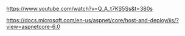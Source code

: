 https://www.youtube.com/watch?v=Q_A_t7KS5Ss&t=380s


https://docs.microsoft.com/en-us/aspnet/core/host-and-deploy/iis/?view=aspnetcore-6.0


